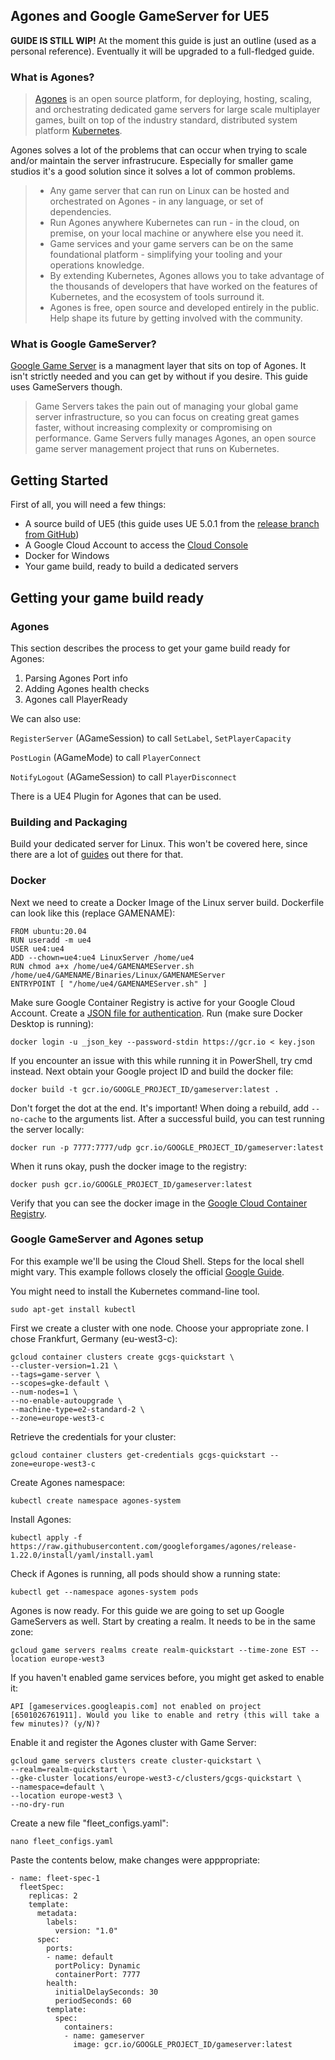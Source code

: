 ## Agones and Google GameServer for UE5

**GUIDE IS STILL WIP!** At the moment this guide is just an outline (used as a personal reference). Eventually it will be upgraded to a full-fledged guide.

### What is Agones?

> [Agones](https://agones.de) is an open source platform, for deploying, hosting, scaling, and orchestrating dedicated game servers for large scale multiplayer games, built on top of the industry standard, distributed system platform [Kubernetes](https://kubernetes.io/).

Agones solves a lot of the problems that can occur when trying to scale and/or maintain the server infrastrucure. Especially for smaller game studios it's a good solution since it solves a lot of common problems.

>- Any game server that can run on Linux can be hosted and orchestrated on Agones - in any language, or set of dependencies.
>- Run Agones anywhere Kubernetes can run - in the cloud, on premise, on your local machine or anywhere else you need it.
>- Game services and your game servers can be on the same foundational platform - simplifying your tooling and your operations knowledge.
>- By extending Kubernetes, Agones allows you to take advantage of the thousands of developers that have worked on the features of Kubernetes, and the ecosystem of tools surround it.
>- Agones is free, open source and developed entirely in the public. Help shape its future by getting involved with the community.

### What is Google GameServer?

[Google Game Server](https://cloud.google.com/game-servers) is a managment layer that sits on top of Agones. It isn't strictly needed and you can get by without if you desire. This guide uses GameServers though.

>Game Servers takes the pain out of managing your global game server infrastructure, so you can focus on creating great games faster, without increasing complexity or compromising on performance. Game Servers fully manages Agones, an open source game server management project that runs on Kubernetes.

## Getting Started

First of all, you will need a few things:

- A source build of UE5 (this guide uses UE 5.0.1 from the [release branch from GitHub](https://github.com/EpicGames/UnrealEngine/tree/release))
- A Google Cloud Account to access the [Cloud Console](https://console.cloud.google.com/)
- Docker for Windows
- Your game build, ready to build a dedicated servers

## Getting your game build ready

### Agones

This section describes the process to get your game build ready for Agones:

1. Parsing Agones Port info
2. Adding Agones health checks
3. Agones call PlayerReady

We can also use:

`RegisterServer` (AGameSession) to call `SetLabel`, `SetPlayerCapacity`

`PostLogin` (AGameMode) to call `PlayerConnect`

`NotifyLogout` (AGameSession) to call `PlayerDisconnect`

There is a UE4 Plugin for Agones that can be used.

### Building and Packaging

Build your dedicated server for Linux. This won't be covered here, since there are a lot of [guides](https://docs.unrealengine.com/4.27/en-US/InteractiveExperiences/Networking/HowTo/DedicatedServers/) out there for that.

### Docker

Next we need to create a Docker Image of the Linux server build. Dockerfile can look like this (replace GAMENAME):

```
FROM ubuntu:20.04
RUN useradd -m ue4
USER ue4:ue4
ADD --chown=ue4:ue4 LinuxServer /home/ue4
RUN chmod a+x /home/ue4/GAMENAMEServer.sh /home/ue4/GAMENAME/Binaries/Linux/GAMENAMEServer
ENTRYPOINT [ "/home/ue4/GAMENAMEServer.sh" ]
```

Make sure Google Container Registry is active for your Google Cloud Account. Create a [JSON file for authentication](https://cloud.google.com/container-registry/docs/advanced-authentication#json-key). Run (make sure Docker Desktop is running):

`docker login -u _json_key --password-stdin https://gcr.io < key.json`

If you encounter an issue with this while running it in PowerShell, try cmd instead. Next obtain your Google project ID and build the docker file: 

`docker build -t gcr.io/GOOGLE_PROJECT_ID/gameserver:latest . `

Don't forget the dot at the end. It's important! When doing a rebuild, add `--no-cache` to the arguments list. After a successful build, you can test running the server locally:

`docker run -p 7777:7777/udp gcr.io/GOOGLE_PROJECT_ID/gameserver:latest`

When it runs okay, push the docker image to the registry:

`docker push gcr.io/GOOGLE_PROJECT_ID/gameserver:latest`

Verify that you can see the docker image in the [Google Cloud Container Registry](https://console.cloud.google.com/gcr/images/).

### Google GameServer and Agones setup

For this example we'll be using the Cloud Shell. Steps for the local shell might vary. This example follows closely the official [Google Guide](https://cloud.google.com/game-servers/docs/deploy-server-open-source-game#cloud-shell).

You might need to install the Kubernetes command-line tool.

`sudo apt-get install kubectl`

First we create a cluster with one node. Choose your appropriate zone. I chose Frankfurt, Germany (eu-west3-c):

```
gcloud container clusters create gcgs-quickstart \
--cluster-version=1.21 \
--tags=game-server \
--scopes=gke-default \
--num-nodes=1 \
--no-enable-autoupgrade \
--machine-type=e2-standard-2 \
--zone=europe-west3-c
```

Retrieve the credentials for your cluster:

`gcloud container clusters get-credentials gcgs-quickstart --zone=europe-west3-c`

Create Agones namespace:

`kubectl create namespace agones-system`

Install Agones:

`kubectl apply -f https://raw.githubusercontent.com/googleforgames/agones/release-1.22.0/install/yaml/install.yaml`

Check if Agones is running, all pods should show a running state:

`kubectl get --namespace agones-system pods`

Agones is now ready. For this guide we are going to set up Google GameServers as well. Start by creating a realm. It needs to be in the same zone:

`gcloud game servers realms create realm-quickstart --time-zone EST --location europe-west3`

If you haven't enabled game services before, you might get asked to enable it:

`API [gameservices.googleapis.com] not enabled on project [6501026761911]. Would you like to enable and retry (this will take a few minutes)? (y/N)?`

Enable it and register the Agones cluster with Game Server:

```
gcloud game servers clusters create cluster-quickstart \
--realm=realm-quickstart \
--gke-cluster locations/europe-west3-c/clusters/gcgs-quickstart \
--namespace=default \
--location europe-west3 \
--no-dry-run 
```

Create a new file "fleet_configs.yaml":

`nano fleet_configs.yaml`

Paste the contents below, make changes were apppropriate:

```
- name: fleet-spec-1
  fleetSpec:
    replicas: 2
    template:
      metadata:
        labels:
          version: "1.0"
      spec:
        ports:
        - name: default
          portPolicy: Dynamic
          containerPort: 7777
        health:
          initialDelaySeconds: 30
          periodSeconds: 60
        template:
          spec:
            containers:
            - name: gameserver  
              image: gcr.io/GOOGLE_PROJECT_ID/gameserver:latest
```
              
              










